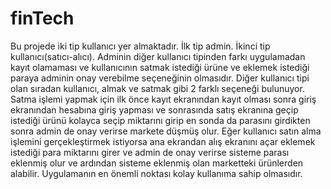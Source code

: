 # finTech
Bu projede iki tip kullanıcı yer almaktadır.
İlk tip admin.
İkinci tip kullanıcı(satıcı-alıcı).
Adminin diğer kullanıcı tipinden farkı uygulamadan kayıt olamaması ve kullanıcının satmak istediği ürüne ve eklemek istediği paraya adminin onay verebilme seçeneğinin olmasıdır.
Diğer kullanıcı tipi olan sıradan kullanıcı, almak ve satmak gibi 2 farklı seçeneği bulunuyor.
Satma işlemi yapmak için ilk önce kayıt ekranından kayıt olması sonra giriş ekranından hesabına giriş yapması ve sonrasında satış ekranına geçip istediği ürünü kolayca seçip miktarını girip en sonda da parasını girdikten sonra admin de onay verirse markete düşmüş olur. Eğer kullanıcı satın alma işlemini gerçekleştirmek istiyorsa ana ekrandan alış ekranını açar eklemek istediği para miktarını girer ve admin de onay verirse sisteme parası eklenmiş olur ve ardından sisteme eklenmiş olan marketteki ürünlerden alabilir.
Uygulamanın en önemli noktası kolay kullanıma sahip olmasıdır.
